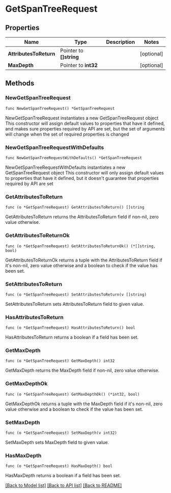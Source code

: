 # GetSpanTreeRequest

## Properties

Name | Type | Description | Notes
------------ | ------------- | ------------- | -------------
**AttributesToReturn** | Pointer to **[]string** |  | [optional] 
**MaxDepth** | Pointer to **int32** |  | [optional] 

## Methods

### NewGetSpanTreeRequest

`func NewGetSpanTreeRequest() *GetSpanTreeRequest`

NewGetSpanTreeRequest instantiates a new GetSpanTreeRequest object
This constructor will assign default values to properties that have it defined,
and makes sure properties required by API are set, but the set of arguments
will change when the set of required properties is changed

### NewGetSpanTreeRequestWithDefaults

`func NewGetSpanTreeRequestWithDefaults() *GetSpanTreeRequest`

NewGetSpanTreeRequestWithDefaults instantiates a new GetSpanTreeRequest object
This constructor will only assign default values to properties that have it defined,
but it doesn't guarantee that properties required by API are set

### GetAttributesToReturn

`func (o *GetSpanTreeRequest) GetAttributesToReturn() []string`

GetAttributesToReturn returns the AttributesToReturn field if non-nil, zero value otherwise.

### GetAttributesToReturnOk

`func (o *GetSpanTreeRequest) GetAttributesToReturnOk() (*[]string, bool)`

GetAttributesToReturnOk returns a tuple with the AttributesToReturn field if it's non-nil, zero value otherwise
and a boolean to check if the value has been set.

### SetAttributesToReturn

`func (o *GetSpanTreeRequest) SetAttributesToReturn(v []string)`

SetAttributesToReturn sets AttributesToReturn field to given value.

### HasAttributesToReturn

`func (o *GetSpanTreeRequest) HasAttributesToReturn() bool`

HasAttributesToReturn returns a boolean if a field has been set.

### GetMaxDepth

`func (o *GetSpanTreeRequest) GetMaxDepth() int32`

GetMaxDepth returns the MaxDepth field if non-nil, zero value otherwise.

### GetMaxDepthOk

`func (o *GetSpanTreeRequest) GetMaxDepthOk() (*int32, bool)`

GetMaxDepthOk returns a tuple with the MaxDepth field if it's non-nil, zero value otherwise
and a boolean to check if the value has been set.

### SetMaxDepth

`func (o *GetSpanTreeRequest) SetMaxDepth(v int32)`

SetMaxDepth sets MaxDepth field to given value.

### HasMaxDepth

`func (o *GetSpanTreeRequest) HasMaxDepth() bool`

HasMaxDepth returns a boolean if a field has been set.


[[Back to Model list]](../README.md#documentation-for-models) [[Back to API list]](../README.md#documentation-for-api-endpoints) [[Back to README]](../README.md)


